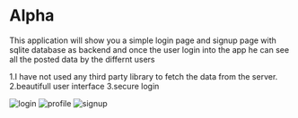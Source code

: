 # Alpha
This application will show you a simple login page and signup page with sqlite database as backend and once the user login into the app  he can see all the posted data by the differnt users


1.I have not used any third party library to fetch the data from the server.
2.beautifull user interface
3.secure login




![login](https://cloud.githubusercontent.com/assets/22624799/21076703/5569954a-bf00-11e6-86f2-a666dea76aac.png)
![profile](https://cloud.githubusercontent.com/assets/22624799/21076701/5567fbfe-bf00-11e6-829f-53cfde08d086.png)
![signup](https://cloud.githubusercontent.com/assets/22624799/21076702/55683646-bf00-11e6-9af3-ce78d6a1a5c9.png)
